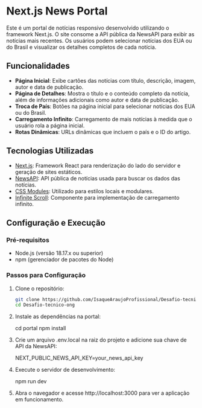 # Next.js News Portal

Este é um portal de notícias responsivo desenvolvido utilizando o framework Next.js. O site consome a API pública da NewsAPI para exibir as notícias mais recentes. Os usuários podem selecionar notícias dos EUA ou do Brasil e visualizar os detalhes completos de cada notícia.

## Funcionalidades

- **Página Inicial**: Exibe cartões das notícias com título, descrição, imagem, autor e data de publicação.
- **Página de Detalhes**: Mostra o título e o conteúdo completo da notícia, além de informações adicionais como autor e data de publicação.
- **Troca de País**: Botões na página inicial para selecionar notícias dos EUA ou do Brasil.
- **Carregamento Infinito**: Carregamento de mais notícias à medida que o usuário rola a página inicial.
- **Rotas Dinâmicas**: URLs dinâmicas que incluem o país e o ID do artigo.

## Tecnologias Utilizadas

- [Next.js](https://nextjs.org/): Framework React para renderização do lado do servidor e geração de sites estáticos.
- [NewsAPI](https://newsapi.org/): API pública de notícias usada para buscar os dados das notícias.
- [CSS Modules](https://github.com/css-modules/css-modules): Utilizado para estilos locais e modulares.
- [Infinite Scroll](https://www.npmjs.com/package/react-infinite-scroll-component): Componente para implementação de carregamento infinito.

## Configuração e Execução

### Pré-requisitos

- Node.js (versão 18.17.x ou superior)
- npm (gerenciador de pacotes do Node)

### Passos para Configuração

1. Clone o repositório:

   ```bash
   git clone https://github.com/IsaqueAraujoProfissional/Desafio-tecnico-ong.git
   cd Desafio-tecnico-ong

2. Instale as dependências na portal:
   
   cd portal
   npm install

3. Crie um arquivo .env.local na raiz do projeto e adicione sua chave de API da NewsAPI:

   NEXT_PUBLIC_NEWS_API_KEY=your_news_api_key

4. Execute o servidor de desenvolvimento:

   npm run dev

5. Abra o navegador e acesse http://localhost:3000 para ver a aplicação em funcionamento.